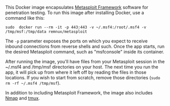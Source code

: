 This Docker image encapsulates [Metasploit Framework](https://github.com/rapid7/metasploit-framework) software for penetration testing. To run this image after installing Docker, use a command like this:

    sudo  docker run --rm -it -p 443:443 -v ~/.msf4:/root/.msf4 -v /tmp/msf:/tmp/data remnux/metasploit

The `-p` parameter exposes the ports on which you expect to receive inbound connections from reverse shells and such. Once the app starts, run the desired Metasploit command, such as "msfconsole" inside its container.

After running the image, you'll have files from your Metasploit session in the ~/.msf4 and /tmp/msf directories on your host. The next time you run the app, it will pick up from where it left off by reading the files in those locations. If you wish to start from scratch, remove those directories (`sudo rm -rf ~/.msf4 /tmp/msf`).

In addition to including Metasploit Framework, the image also includes [Nmap](https://nmap.org) and [tmux](https://tmux.github.io/).
